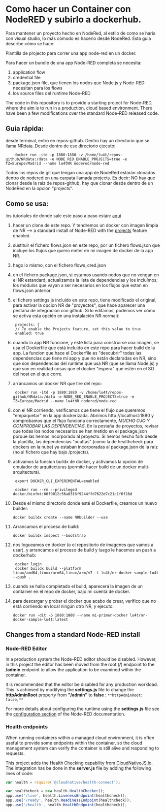 # Como hacer un Container con NodeRED y subirlo a dockerhub.

Para mantener un proyecto hecho en NodeRed, al estilo de como se haría con visual studio, lo más cómodo es hacerlo desde NodeRed. Esta guia describe cómo se hace:

Plantilla de projecto para correr una app node-red en un docker.

Para hacer un bundle de una app Node-RED completa se necesita: 

1. application flow 
2. credential file
3. package.json file, que tienen los nodos que Node.js y Node-RED necesitan para los flows
4. los source files del runtime Node-RED


The code in this repository is to provide a starting project for Node-RED, where the aim is to run in a production, cloud based environment.  There have been a few modifications over the standard Node-RED released code.


## Guia rápida:
desde terminal, entro en repos-github. Dentro hay un directorio que se llama NRdata. Desde dentro de ese directorio ejecuto:

        docker run -itd -p 1880:1880 -v /home/lu4t/repos-github/NRdata:/data -e NODE_RED_ENABLE_PROJECTS=true -e TZ=Europe/Madrid --name lu4tNR nodered/node-red

Todos los repos de git que tengan una app de NodeRed estarán clonados dentro de nodered en una carpata llamada projects. Es decir: NO hay que clonar desde la raiz de repos-github, hay que clonar desde dentro de un NodeRed en la opción "projects".


## Como se usa:

los tutoriales de donde sale este paso a paso están: [aquí](https://github.com/binnes/Node-RED-container-prod)

1. hacer un clone de este repo. Y tendremos un docker con imagen limpia de NR --> a standard install of Node-RED with the [projects](https://nodered.org/docs/user-guide/projects/) feature enabled.
2. sustituir el fichero flows.json en este repo, por un fichero flows.json que incluye los flujos que quiero meter en mi imagen de docker de la app NR. 
3. hago lo mismo, con el fichero flows_cred.json 
4. en el fichero package.json, si estamos usando nodos que no vengan en el NR estandard, actualizamos la lista de dependencias y los incluímos; los módulos que vayan a ser necesarios en los flujos que estan en flows.json anterior.
5. el fichero settings.js incluido en este repo, tiene modificado el original, para activar la opcion NR de "proyectos", que hace aparecer una pestaña de integración con github. Si lo editamos, podemos ver cómo se activa esta opción en una instalación NR normal):
        
        projects: {
        // To enable the Projects feature, set this value to true
        enabled: true
6. cuando la app NR funcione, y esté lista para construirse una imagen, se usa el Dockerfile que está incluido en este repo para hacer build de la app. La funcion que hace el Dockerfile es "descubrir" todas las dependencias que tiene mi app y que no están declaradas en NR, sino que son dependencias del runtime que usa NR (que se llama Node.js) y que son en realidad cosas que el docker "espera" que estén en el SO del host en el que corre.
7. arrancamos un docker NR que tire del repo:

        docker run -itd -p 1880:1880 -v /home/lu4t/repos-github/NRdata:/data -e NODE_RED_ENABLE_PROJECTS=true -e TZ=Europe/Madrid --name lu4tNR nodered/node-red

8. con el NR corriendo, verificamos que tiene el flujo que queremos "empaquetar" en la app dockerizada. Abrimos http://localhost:1880 y comprobamos que el flujo
funciona correctamente, *MUCHO OJO Y COMPROBAR LAS DEPENDENCIAS*. En la pestaña de proyectos, revisar que todas los nodos necesarios se han metido en el package.json
porque las hemos incorporado al proyecto. Si hemos hecho fork desde la plantilla, las dependencias "ocultas" (como la de healthcheck para dockers en la nube) ya estaban incorporadas al package.json de la raiz (no al fichero que hay bajo /projects).

9. activamos la funcion buildx de docker, y activamos la opción de emulador de arquitecturas (permite hacer build de un docker multi-arquitectura).
        
        export DOCKER_CLI_EXPERIMENTAL=enabled
        
        docker run --rm --privileged docker/binfmt:66f9012c56a8316f9244ffd7622d7c21c1f6f28d
        
10. Desde el mismo directorio donde esté el Dockerfile, creamos un nuevo builder:
        
        docker buildx create --name NRbuilder --use
 
11. Arrancamos el proceso de build:

        docker buildx inspect --bootstrap
        
12. nos logueamos en docker (o el repositorio de imagenes que vamos a usar), y arrancamos el proceso de build y luego le hacemos un push a dockerhub:

         docker login
         docker buildx build --platform linux/amd64,linux/arm64,linux/arm/v7 -t lu4t/nr-docker-sample-lu4t --push .
         
13. cuando se halla completado el build, aparecerá la imagen de un container en el repo de docker, bajo mi cuenta de docker.

14. para descargar y probar el docker que acabo de crear, verifico que no está corriendo en local ningún otro NR, y ejecuto:

        docker run -dit -p 1880:1880 --name mi-primer-docker lu4t/nr-docker-sample-lu4t:latest
        
        
         
        

## Changes from a standard Node-RED install

### Node-RED Editor

In a production system the Node-RED editor should be disabled.  However, in this project the editor has been moved from the root (**/**) endpoint to the **/admin** endpoint to allow the application to be examined within the container.

It is recommended that the editor be disabled for any production workload.  This is achieved by modifying the **settings.js** file to change the **httpAdminRoot** property from **"/admin"** to **false** : `**httpAdminRoot: false,**`

For more details about configuring the runtime using the **settings.js** file see the [configuration section](https://nodered.org/docs/user-guide/runtime/configuration) of the Node-RED documentation.

### Health endpoints

When running containers within a managed cloud environment, it is often useful to provide some endpoints within the container, so the cloud management system can verify the container is still alive and responding to requests.

This project adds the Health Checking capability from [CloudNativeJS.io](https://www.cloudnativejs.io).  The integration has be done in the **server.js** file by adding the following lines of code:

```JavaScript
var health = require('@cloudnative/health-connect');

var healthcheck = new health.HealthChecker();
app.use('/live', health.LivenessEndpoint(healthcheck));
app.use('/ready', health.ReadinessEndpoint(healthcheck));
app.use('/health', health.HealthEndpoint(healthcheck));
```
